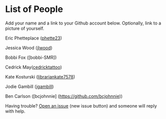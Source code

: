 # List of People

Add your name and a link to your Github account below. Optionally, link to a picture of yourself.

Eric Phetteplace ([phette23](http://github.com/phette23))

Jessica Wood ([jlwood](http://github.com/jlwood))

Bobbi Fox ([bobbi-SMR])

Cedrick May([cedricktattoo](https://github.com/cedricktattoo))

Kate Kosturski ([librariankate7578](https://github.com/librariankate7578))

Jodie Gambill ([jgambill](https://github.com/jgambill))

Ben Carlson ([bcjohnnie] (https://github.com/bcjohnnie))

Having trouble? [Open an issue](https://github.com/phette23/Codeyear-IG-Github-Project/issues) (new issue button) and someone will reply with help.

